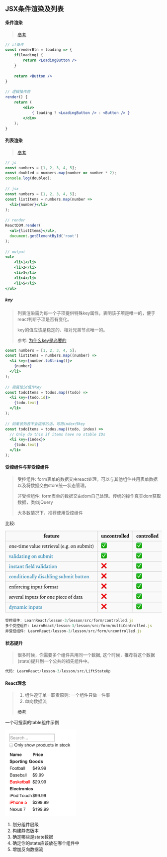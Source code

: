 ## JSX条件渲染及列表

#### 条件渲染

> [参考](https://facebook.github.io/react/docs/conditional-rendering.html)

```jsx
// if条件
const renderBtn = loading => {
  	if(loading) {
        return <LoadingButton />
    }
  
    return <Button />
}

// 逻辑操作符
render() {
  	return (
    	<div>
        	{ loading ? <LoadingButton /> : <Button /> }
      	</div>
    );
}
```

#### 列表渲染

> [参考](https://facebook.github.io/react/docs/lists-and-keys.html)

```jsx
// js
const numbers = [1, 2, 3, 4, 5];
const doubled = numbers.map(number => number * 2);
console.log(doubled);

// jsx
const numbers = [1, 2, 3, 4, 5];
const listItems = numbers.map(number =>
  <li>{number}</li>
);

// render
ReactDOM.render(
  <ul>{listItems}</ul>,
  document.getElementById('root')
);

// output
<ul>
	<li>1</li>
  	<li>2</li>
  	<li>3</li>
  	<li>4</li>
  	<li>5</li>
</ul>
```

##### key

> 列表渲染需为每一个子项提供特殊key属性，表明该子项是唯一的，便于react判断子项是否有变化。
>
> key的值应该是稳定的、相对兄弟节点唯一的。
>
> 参考: [为什么key是必要的](https://facebook.github.io/react/docs/reconciliation.html#recursing-on-children)

```jsx
const numbers = [1, 2, 3, 4, 5];
const listItems = numbers.map((number) =>
  <li key={number.toString()}>
    {number}
  </li>
);
                              
// 用属性id值作Key
const todoItems = todos.map((todo) =>
  <li key={todo.id}>
    {todo.text}
  </li>
);

// 如果该列表不会排序的话，可用index作key
const todoItems = todos.map((todo, index) =>
  // Only do this if items have no stable IDs
  <li key={index}>
    {todo.text}
  </li>
);
```

#### 受控组件与非受控组件

> 受控组件: form表单的数据交由react处理。可以与其他组件共用表单数据以及将数据交由store统一状态管理。
>
> 非受控组件: form表单的数据交由dom自己处理。传统的操作真实dom获取数据，类似jQuery
>
> 大多数情况下，推荐使用受控组件

比较:

![controlled-and-uncontrolled](images/controlled-and-uncontrolled.png)

```jsx
受控组件: LearnReact/lesson-3/lesson/src/form/controlled.js
多个受控组件: LearnReact/lesson-3/lesson/src/form/multiControlled.js
非受控组件: LearnReact/lesson-3/lesson/src/form/uncontrolled.js
```

#### 状态提升

> 很多时候，你需要多个组件共用同一个数据, 这个时候，推荐将这个数据(state)提升到一个公共的祖先组件中。

```jsx
代码: LearnReact/lesson-3/lesson/src/LiftStateUp
```

#### React理念

> 1. 组件遵守单一职责原则: 一个组件只做一件事
> 2. 单向数据流
>
> [参考](https://facebook.github.io/react/docs/thinking-in-react.html)

一个可搜索的table组件示例

![thinking-in-react-mock](images/thinking-in-react-mock.png)

1. 划分组件层级
2. 构建静态版本
3. 确定哪些是state数据
4. 确定你的state应该放在哪个组件中
5. 增加反向数据流

